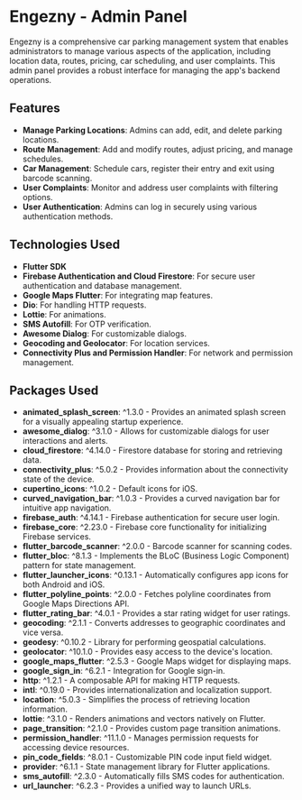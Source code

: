 # Engezny - Admin Panel

Engezny is a comprehensive car parking management system that enables administrators to manage various aspects of the application, including location data, routes, pricing, car scheduling, and user complaints. This admin panel provides a robust interface for managing the app's backend operations.

## Features

- **Manage Parking Locations**: Admins can add, edit, and delete parking locations.
- **Route Management**: Add and modify routes, adjust pricing, and manage schedules.
- **Car Management**: Schedule cars, register their entry and exit using barcode scanning.
- **User Complaints**: Monitor and address user complaints with filtering options.
- **User Authentication**: Admins can log in securely using various authentication methods.

## Technologies Used

- **Flutter SDK**
- **Firebase Authentication and Cloud Firestore**: For secure user authentication and database management.
- **Google Maps Flutter**: For integrating map features.
- **Dio**: For handling HTTP requests.
- **Lottie**: For animations.
- **SMS Autofill**: For OTP verification.
- **Awesome Dialog**: For customizable dialogs.
- **Geocoding and Geolocator**: For location services.
- **Connectivity Plus and Permission Handler**: For network and permission management.

## Packages Used

- **animated_splash_screen**: ^1.3.0 - Provides an animated splash screen for a visually appealing startup experience.
- **awesome_dialog**: ^3.1.0 - Allows for customizable dialogs for user interactions and alerts.
- **cloud_firestore**: ^4.14.0 - Firestore database for storing and retrieving data.
- **connectivity_plus**: ^5.0.2 - Provides information about the connectivity state of the device.
- **cupertino_icons**: ^1.0.2 - Default icons for iOS.
- **curved_navigation_bar**: ^1.0.3 - Provides a curved navigation bar for intuitive app navigation.
- **firebase_auth**: ^4.14.1 - Firebase authentication for secure user login.
- **firebase_core**: ^2.23.0 - Firebase core functionality for initializing Firebase services.
- **flutter_barcode_scanner**: ^2.0.0 - Barcode scanner for scanning codes.
- **flutter_bloc**: ^8.1.3 - Implements the BLoC (Business Logic Component) pattern for state management.
- **flutter_launcher_icons**: ^0.13.1 - Automatically configures app icons for both Android and iOS.
- **flutter_polyline_points**: ^2.0.0 - Fetches polyline coordinates from Google Maps Directions API.
- **flutter_rating_bar**: ^4.0.1 - Provides a star rating widget for user ratings.
- **geocoding**: ^2.1.1 - Converts addresses to geographic coordinates and vice versa.
- **geodesy**: ^0.10.2 - Library for performing geospatial calculations.
- **geolocator**: ^10.1.0 - Provides easy access to the device's location.
- **google_maps_flutter**: ^2.5.3 - Google Maps widget for displaying maps.
- **google_sign_in**: ^6.2.1 - Integration for Google sign-in.
- **http**: ^1.2.1 - A composable API for making HTTP requests.
- **intl**: ^0.19.0 - Provides internationalization and localization support.
- **location**: ^5.0.3 - Simplifies the process of retrieving location information.
- **lottie**: ^3.1.0 - Renders animations and vectors natively on Flutter.
- **page_transition**: ^2.1.0 - Provides custom page transition animations.
- **permission_handler**: ^11.1.0 - Manages permission requests for accessing device resources.
- **pin_code_fields**: ^8.0.1 - Customizable PIN code input field widget.
- **provider**: ^6.1.1 - State management library for Flutter applications.
- **sms_autofill**: ^2.3.0 - Automatically fills SMS codes for authentication.
- **url_launcher**: ^6.2.3 - Provides a unified way to launch URLs.
